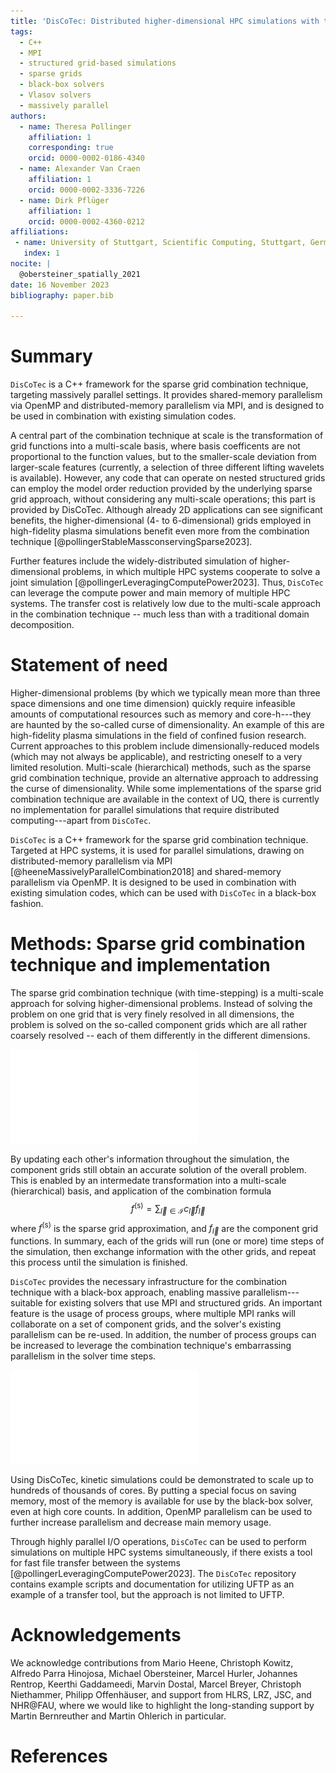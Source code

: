```yaml
---
title: 'DisCoTec: Distributed higher-dimensional HPC simulations with the sparse grid combination technique'
tags:
  - C++
  - MPI
  - structured grid-based simulations
  - sparse grids
  - black-box solvers
  - Vlasov solvers
  - massively parallel
authors:
  - name: Theresa Pollinger
    affiliation: 1 
    corresponding: true
    orcid: 0000-0002-0186-4340
  - name: Alexander Van Craen
    affiliation: 1 
    orcid: 0000-0002-3336-7226
  - name: Dirk Pflüger
    affiliation: 1 
    orcid: 0000-0002-4360-0212
affiliations:
 - name: University of Stuttgart, Scientific Computing, Stuttgart, Germany
   index: 1
nocite: |
  @obersteiner_spatially_2021
date: 16 November 2023
bibliography: paper.bib

---
```


# Summary

`DisCoTec` is a C++ framework for the sparse grid combination technique, targeting massively parallel settings.
It provides shared-memory parallelism via OpenMP and distributed-memory parallelism via MPI, 
and is designed to be used in combination with existing simulation codes.

A central part of the combination technique at scale is the transformation of grid functions into a multi-scale basis,
where basis coefficents are not proportional to the function values, but to the smaller-scale deviation from larger-scale features 
(currently, a selection of three different lifting wavelets is available).
However, any code that can operate on nested structured grids can employ the model order reduction 
provided by the underlying sparse grid approach, without considering any multi-scale operations; this part is provided by DisCoTec.
Although already 2D applications can see significant benefits, the higher-dimensional (4- to 6-dimensional) 
grids employed in high-fidelity plasma simulations benefit even more from the combination technique [@pollingerStableMassconservingSparse2023].

Further features include the widely-distributed simulation of higher-dimensional problems,
in which multiple HPC systems cooperate to solve a joint simulation [@pollingerLeveragingComputePower2023].
Thus, `DisCoTec` can leverage the compute power and main memory of multiple HPC systems.
The transfer cost is relatively low due to the multi-scale approach in the combination technique 
-- much less than with a traditional domain decomposition.


# Statement of need

Higher-dimensional problems (by which we typically mean more than three space 
dimensions and one time dimension) quickly require infeasible amounts of computational resources 
such as memory and core-h---they are haunted by the so-called curse of dimensionality.
An example of this are high-fidelity plasma simulations in the field of confined fusion research.
Current approaches to this problem include dimensionally-reduced models (which may not always be applicable),
and restricting oneself to a very limited resolution.
Multi-scale (hierarchical) methods, such as the sparse grid combination technique, 
provide an alternative approach to addressing the curse of dimensionality.
While some implementations of the sparse grid combination technique are available in the context of UQ,
there is currently no implementation for parallel simulations that require distributed computing---apart from `DisCoTec`.

`DisCoTec` is a C++ framework for the sparse grid combination technique.
Targeted at HPC systems, it is used for parallel simulations,
drawing on distributed-memory parallelism via MPI [@heeneMassivelyParallelCombination2018] 
and shared-memory parallelism via OpenMP.
It is designed to be used in combination with existing simulation codes,
which can be used with `DisCoTec` in a black-box fashion.


# Methods: Sparse grid combination technique and implementation

The sparse grid combination technique (with time-stepping) is a multi-scale approach for solving higher-dimensional problems.
Instead of solving the problem on one grid that is very finely resolved in all dimensions,
the problem is solved on the so-called component grids which are all rather coarsely resolved --
each of them differently in the different dimensions.

![Combination scheme in two dimensions with $\vec{l}_{min} = (1,1)$ and $\vec{l}_{max} = (3,3)$, periodic boundary conditions](gfx/combi-2d-small-periodic.pdf)

By updating each other's information throughout the simulation, the component grids
still obtain an accurate solution of the overall problem. 
This is enabled by an intermedate transformation into a multi-scale (hierarchical) basis, and application of the combination formula
$$ f^{(\text{s})} = \sum_{\vec{l} \in \mathcal{I} } c_{\vec{l}} f_{\vec{l}} $$
where $f^{(\text{s})}$ is the sparse grid approximation, and $f_{\vec{l}}$ are the component grid functions.
In summary, each of the grids will run (one or more) time steps of the simulation, 
then exchange information with the other grids, and repeat this process until the simulation is finished.

`DisCoTec` provides the necessary infrastructure for the combination technique with a black-box approach, 
enabling massive parallelism---suitable for existing solvers that use MPI and structured grids.
An important feature is the usage of process groups, where multiple MPI ranks will collaborate on a set of component grids, 
and the solver's existing parallelism can be re-used.
In addition, the number of process groups can be increased to leverage the 
combination technique's embarrassing parallelism in the solver time steps.

![`DisCoTec` process groups: Each black square denotes one MPI rank. The ranks are grouped into the so-called process groups. Distributed operations in `DisCoTec` require either communication in the process group, or perpendicular to it---there is no need for global communication or synchronization, which avoids a major scaling bottleneck. The manager rank is optional.](gfx/discotec-ranks.pdf)

Using DisCoTec, kinetic simulations could be demonstrated to scale up to hundreds of thousands of cores.
By putting a special focus on saving memory, most of the memory is available for use by the black-box solver, even at high core counts. 
In addition, OpenMP parallelism can be used to further increase parallelism and decrease main memory usage.

Through highly parallel I/O operations, `DisCoTec` can be used to perform simulations on multiple HPC systems simultaneously, 
if there exists a tool for fast file transfer between the systems [@pollingerLeveragingComputePower2023].
The `DisCoTec` repository contains example scripts and documentation for utilizing UFTP as an example of a transfer tool,
but the approach is not limited to UFTP.


# Acknowledgements

We acknowledge contributions from Mario Heene, Christoph Kowitz, Alfredo Parra Hinojosa, Michael Obersteiner, 
Marcel Hurler, Johannes Rentrop, Keerthi Gaddameedi, Marvin Dostal, Marcel Breyer, Christoph Niethammer, Philipp Offenhäuser, 
and support from HLRS, LRZ, JSC, and NHR@FAU, where we would like to highlight the long-standing support by Martin Bernreuther and Martin Ohlerich in particular.

# References

